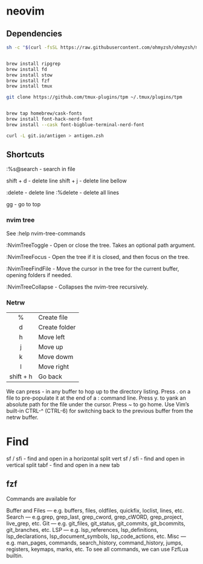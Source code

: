 # neovim

## Dependencies

````bash
sh -c "$(curl -fsSL https://raw.githubusercontent.com/ohmyzsh/ohmyzsh/master/tools/install.sh)"


brew install ripgrep
brew install fd
brew install stow
brew install fzf
brew install tmux

git clone https://github.com/tmux-plugins/tpm ~/.tmux/plugins/tpm


brew tap homebrew/cask-fonts
brew install font-hack-nerd-font
brew install --cask font-bigblue-terminal-nerd-font

curl -L git.io/antigen > antigen.zsh

````

## Shortcuts

:%s@search - search in file


shift + d - delete line
shift + j - delete line bellow

:delete - delete line
:%delete - delete all lines

gg - go to top


### nvim tree
See :help nvim-tree-commands


:NvimTreeToggle - Open or close the tree. Takes an optional path argument.

:NvimTreeFocus - Open the tree if it is closed, and then focus on the tree.

:NvimTreeFindFile - Move the cursor in the tree for the current buffer, opening folders if needed.

:NvimTreeCollapse - Collapses the nvim-tree recursively.

### Netrw

|  |  |
| :---: | :--- |
| % | Create file |
| d | Create folder |
| h | Move left |
| j | Move up |
| k | Move dowm |
| l | Move right |
| shift + h | Go back |



We can press - in any buffer to hop up to the directory listing.
Press . on a file to pre-populate it at the end of a : command line.
Press y. to yank an absolute path for the file under the cursor.
Press ~ to go home.
Use Vim’s built-in CTRL-^ (CTRL-6) for switching back to the previous buffer from the netrw buffer.

# Find 

sf / sfi - find and open in a horizontal split
vert sf / sfi - find and open in vertical split
tabf - find and open in a new tab

## fzf

Commands are available for

Buffer and Files — e.g. buffers, files, oldfiles, quickfix, loclist, lines, etc.
Search — e.g.grep, grep_last, grep_cword, grep_cWORD, grep_project, live_grep, etc.
Git — e.g. git_files, git_status, git_commits, git_bcommits, git_branches, etc.
LSP — e.g. lsp_references, lsp_definitions, lsp_declarations, lsp_document_symbols, lsp_code_actions, etc.
Misc — e.g. man_pages, commands, search_history, command_history, jumps, registers, keymaps, marks, etc.
To see all commands, we can use FzfLua builtin.

